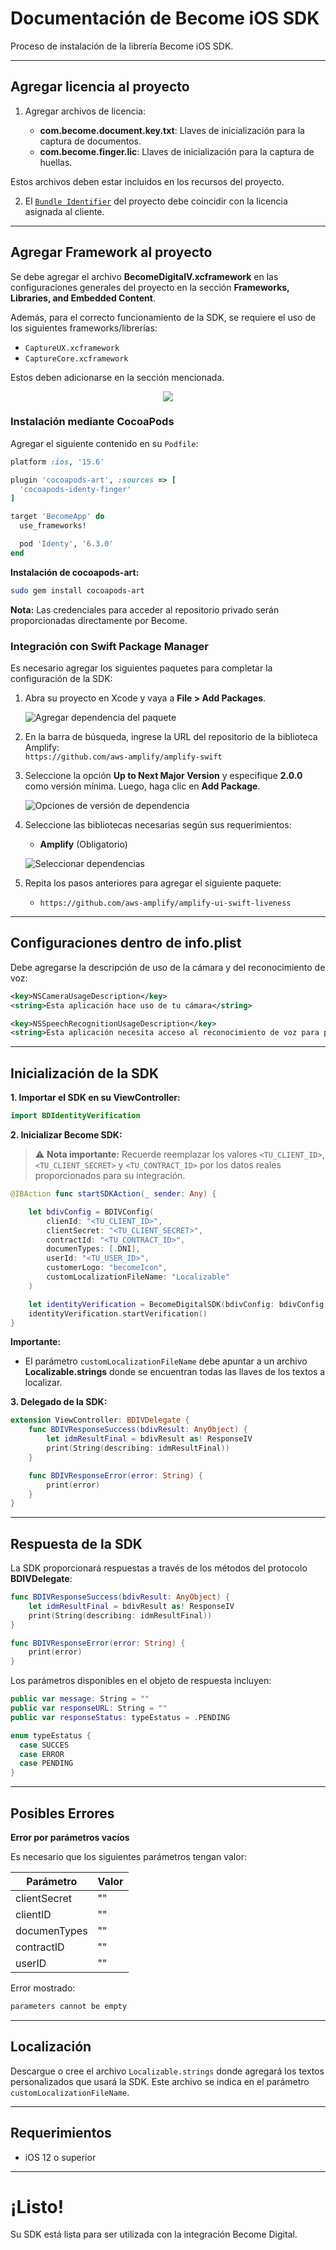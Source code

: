 # Documentación de Become iOS SDK

Proceso de instalación de la librería Become iOS SDK.

---

## Agregar licencia al proyecto

1. Agregar archivos de licencia:

   - **com.become.document.key.txt**: Llaves de inicialización para la captura de documentos.
   - **com.become.finger.lic**: Llaves de inicialización para la captura de huellas.

Estos archivos deben estar incluidos en los recursos del proyecto.

2. El [`Bundle Identifier`](https://developer.apple.com/documentation/appstoreconnectapi/bundle_ids) del proyecto debe coincidir con la licencia asignada al cliente.

---

## Agregar Framework al proyecto

Se debe agregar el archivo **BecomeDigitalV.xcframework** en las configuraciones generales del proyecto en la sección **Frameworks, Libraries, and Embedded Content**.

Además, para el correcto funcionamiento de la SDK, se requiere el uso de los siguientes frameworks/librerías:

- `CaptureUX.xcframework`
- `CaptureCore.xcframework`

Estos deben adicionarse en la sección mencionada.

<p align="center">
<img src="https://github.com/Becomedigital/BecomeDigitalSDKAutDirectPro/blob/main/IMG_2.png">
</p>

### Instalación mediante CocoaPods

Agregar el siguiente contenido en su `Podfile`:

```ruby
platform :ios, '15.6'

plugin 'cocoapods-art', :sources => [
  'cocoapods-identy-finger'
]

target 'BecomeApp' do
  use_frameworks!

  pod 'Identy', '6.3.0'
end
```

**Instalación de cocoapods-art:**

```bash
sudo gem install cocoapods-art
```

**Nota:** Las credenciales para acceder al repositorio privado serán proporcionadas directamente por Become.

### Integración con Swift Package Manager

Es necesario agregar los siguientes paquetes para completar la configuración de la SDK:

1. Abra su proyecto en Xcode y vaya a **File > Add Packages**.

   ![Agregar dependencia del paquete](https://github.com/user-attachments/assets/f845c6f2-d235-43a8-a1e3-a796cc1426a4)

2. En la barra de búsqueda, ingrese la URL del repositorio de la biblioteca Amplify:  
   `https://github.com/aws-amplify/amplify-swift`

3. Seleccione la opción **Up to Next Major Version** y especifique **2.0.0** como versión mínima. Luego, haga clic en **Add Package**.

   ![Opciones de versión de dependencia](https://github.com/aws-amplify/amplify-swift/blob/main/readme-images/spm-setup-02-amplify-repo-options.png)

4. Seleccione las bibliotecas necesarias según sus requerimientos:
   - **Amplify** (Obligatorio)

   ![Seleccionar dependencias](https://github.com/aws-amplify/amplify-swift/blob/main/readme-images/spm-setup-03-select-dependencies.png)

5. Repita los pasos anteriores para agregar el siguiente paquete:
   - `https://github.com/aws-amplify/amplify-ui-swift-liveness`

---

## Configuraciones dentro de info.plist

Debe agregarse la descripción de uso de la cámara y del reconocimiento de voz:

```xml
<key>NSCameraUsageDescription</key>
<string>Esta aplicación hace uso de tu cámara</string>

<key>NSSpeechRecognitionUsageDescription</key>
<string>Esta aplicación necesita acceso al reconocimiento de voz para procesar comandos o analizar el audio del usuario.</string>
```

---

## Inicialización de la SDK

**1. Importar el SDK en su ViewController:**

```swift
import BDIdentityVerification
```

**2. Inicializar Become SDK:**

> ⚠️ **Nota importante:** Recuerde reemplazar los valores `<TU_CLIENT_ID>`, `<TU_CLIENT_SECRET>` y `<TU_CONTRACT_ID>` por los datos reales proporcionados para su integración.

```swift
@IBAction func startSDKAction(_ sender: Any) {

    let bdivConfig = BDIVConfig(
        clienId: "<TU_CLIENT_ID>",
        clientSecret: "<TU_CLIENT_SECRET>",
        contractId: "<TU_CONTRACT_ID>",
        documenTypes: [.DNI],
        userId: "<TU_USER_ID>",
        customerLogo: "becomeIcon",
        customLocalizationFileName: "Localizable"
    )

    let identityVerification = BecomeDigitalSDK(bdivConfig: bdivConfig, delegate: self)
    identityVerification.startVerification()
}
```

**Importante:**
- El parámetro `customLocalizationFileName` debe apuntar a un archivo **Localizable.strings** donde se encuentran todas las llaves de los textos a localizar.

**3. Delegado de la SDK:**

```swift
extension ViewController: BDIVDelegate {
    func BDIVResponseSuccess(bdivResult: AnyObject) {
        let idmResultFinal = bdivResult as! ResponseIV
        print(String(describing: idmResultFinal))
    }

    func BDIVResponseError(error: String) {
        print(error)
    }
}
```

---

## Respuesta de la SDK

La SDK proporcionará respuestas a través de los métodos del protocolo **BDIVDelegate**:

```swift
func BDIVResponseSuccess(bdivResult: AnyObject) {
    let idmResultFinal = bdivResult as! ResponseIV
    print(String(describing: idmResultFinal))
}

func BDIVResponseError(error: String) {
    print(error)
}
```

Los parámetros disponibles en el objeto de respuesta incluyen:

```swift
public var message: String = ""
public var responseURL: String = ""
public var responseStatus: typeEstatus = .PENDING

enum typeEstatus {        
  case SUCCES
  case ERROR
  case PENDING
}
```

---

## Posibles Errores

**Error por parámetros vacíos**

Es necesario que los siguientes parámetros tengan valor:

Parámetro | Valor
------------ | -------------
clientSecret | ""
clientID | ""
documenTypes | ""
contractID | ""
userID  | ""

Error mostrado:

```bash
parameters cannot be empty
```

---

## Localización

Descargue o cree el archivo `Localizable.strings` donde agregará los textos personalizados que usará la SDK. Este archivo se indica en el parámetro `customLocalizationFileName`.

---

## Requerimientos

- iOS 12 o superior

---

# ¡Listo!

Su SDK está lista para ser utilizada con la integración Become Digital.


